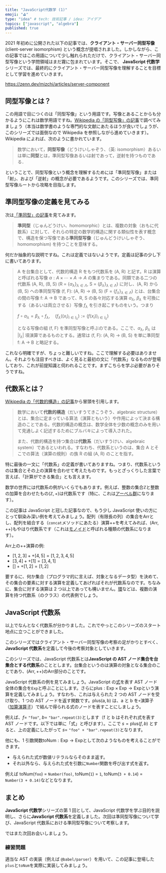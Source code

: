 ```yaml
---
title: "JavaScript代数学 (1)"
emoji: "⛳"
type: "idea" # tech: 技術記事 / idea: アイデア
topics: ["javascript", "algebra"]
published: true
---
```


2021 年初めに公開された以下の記事では、**クライアント・サーバー同型写像** (client-server isomorphism) という概念が提唱されました。しかしながら、この記事ではこの用語について少し触れられただけで、クライアント・サーバー同型写像という学問領域はまだ霧に包まれています。そこで、 **JavaScript 代数学**シリーズでは、最終的にクライアント・サーバー同型写像を理解することを目標として学習を進めていきます。

https://zenn.dev/mizchi/articles/server-component

## 同型写像とは？

この用語で目につくのは「同型写像」という用語です。写像とあることからも分かるようにこれは数学用語ですね。[Wikipedia の「同型写像」の記事](https://ja.wikipedia.org/wiki/%E5%90%8C%E5%9E%8B%E5%86%99%E5%83%8F)で調べてみましょう（本当は数学書のような専門的な文献にあたるほうが良いでしょうが、このシリーズでは面倒なので Wikipedia を参照しながら進めていきます）。Wikipedia によれば、次のように書かれています。

> 数学において，**同型写像**（どうけいしゃぞう、（英: isomorphism）あるいは単に**同型**とは，準同型写像あるいは射であって，逆射を持つものである．

ということで、同型写像という概念を理解するためには「準同型写像」または「射」、および「逆射」の概念が必要であるようです。このシリーズでは、準同型写像ルートから攻略を目指します。

## 準同型写像の定義を見てみる

次は[「準同型」の記事](https://ja.wikipedia.org/wiki/%E6%BA%96%E5%90%8C%E5%9E%8B)を見てみます。

> **準同型**（じゅんどうけい、homomorphic）とは、複数の対象（おもに代数系）に対して、それらの特定の数学的構造に関する類似性を表す概念で、構造を保つ写像である**準同型写像**（じゅんどうけいしゃぞう、homomorphism) を持つことを意味する。

何だか抽象的な説明ですね。これは定義ではないようです。定義は記事の少し下に書いてあります。

> A を台集合として、代数的構造 R をもつ代数系を (A, R) と記す。R は演算と呼ばれる写像 $\alpha: A \times \cdots \times A \to A$ の集まりである。同類である二つの代数系 (A, R), (B, S) (R = $\{\alpha_\lambda\}_{\lambda \in \Lambda}$, S = $\{\beta_\lambda\}_{\lambda \in \Lambda}$) に対し、(A, R) から (B, S) への準同型写像 (f, F): (A, R) → (B, S) (F = $\{f_\lambda\}_{\lambda \in \Lambda}$) とは、台集合の間の写像 f: A → B であって、R, S の各々対応する演算 $\alpha_\lambda$, $\beta_\lambda$ を可換にする（あるいは両立させる）写像 $f_\lambda$ を引き起こすものをいう。つまり
>
> ${\displaystyle f\circ \alpha _{\lambda }=\beta _{\lambda }\circ f_{\lambda },\quad {\Bigg (}f_{\lambda }((x_{i})_{i\in I_{\lambda }}):=(f(x_{i}))_{i\in I_{\lambda }}{\Bigg )}}$
>
> となる写像の組 (f, F) を準同型写像と呼ぶのである。ここで、$\alpha_\lambda$, $\beta_\lambda$ は $|I_\lambda|$ 項演算であるものとする。通常は (f, F): (A, R) → (B, S) を単に準同型 f: A → B と略記する。

これなら明確ですが、ちょっと難しいですね。ここで理解する必要はありません。それよりも注目すべきは、よく見ると最初の文に「代数系」なるものが登場しており、これが前提知識と伺われることです。まずこちらを学ぶ必要がありそうですね。

## 代数系とは？

[Wikipedia の「代数的構造」の記事](https://ja.wikipedia.org/wiki/%E4%BB%A3%E6%95%B0%E7%9A%84%E6%A7%8B%E9%80%A0)から冒頭を引用します。

> 数学において**代数的構造**（だいすうてきこうぞう、algebraic structure）とは、集合に定まっている算法（演算ともいう）や作用によって決まる構造のことである。代数的構造の概念は、数学全体を少数の概念のみを用いて見通しよく記述するためにブルバキによって導入された。
>
> また、代数的構造を持つ集合は**代数系**（だいすうけい、algebraic system）であるといわれる。すなわち、代数系というのは、集合 A とそこでの算法（演算の規則）の族 R の組 (A, R) のことを指す。

特に最後の一文に「代数系」の定義が書いてありますね。つまり、代数系というのは集合とその上の演算を合わせて考えたものです。もっとざっくりした言葉で言えば、「計算ができる集合」とも言えます。

数学の世界には代数系の例がいくらでもあります。例えば、整数の集合${\mathbb Z}$と整数の加算を合わせたもの$(\mathbb{Z}, +)$は代数系です（特に、これは[アーベル群](https://ja.wikipedia.org/wiki/%E3%82%A2%E3%83%BC%E3%83%99%E3%83%AB%E7%BE%A4)になります）。

この記事は JavaScript と冠した記事なので、もう少し JavaScript 使いの方にとって馴染み深い例を考えてみましょう。配列（有限長の列）の集合を$\mathrm{Arr}$とし、配列を結合する（`concat`メソッドにあたる）演算$++$を考えてみれば、$(\mathrm{Arr}, ++)$もやはり代数系です（これは[モノイド](https://ja.wikipedia.org/wiki/%E3%83%A2%E3%83%8E%E3%82%A4%E3%83%89)と呼ばれる種類の代数系になります）。

$\mathrm{Arr}$上の$++$演算の例:

- $[1, 2, 3] ++ [4, 5] = [1, 2, 3, 4, 5]$
- $[3, 4] ++ [1] = [3, 4, 1]$
- $[] ++ [1, 2] = [1, 2]$

要するに、何か集合（プログラマ的に言えば、対象となるデータ型）を決めて、その集合の要素に対する演算を定義してあげればそれが代数系なのです。ちなみに、集合に対する演算は 2 つ以上であっても構いません。[環](<https://ja.wikipedia.org/wiki/%E7%92%B0_(%E6%95%B0%E5%AD%A6)>)などは、複数の演算を持つ代数系（のクラス）の代表例でしょう。

## JavaScript 代数系

以上でなんとなく代数系が分かりました。これでやっとこのシリーズのスタート地点に立つことができました。

このシリーズではクライアント・サーバー同型写像の考察の足がかりとすべく、 **JavaScript 代数系**を定義して今後の考察対象としていきます。

このシリーズでは、JavaScript 代数系とは**JavaScript の AST ノード集合を台集合とする代数系**のこととします。台集合というのは演算の対象となる集合のことであり、$(\mathrm{Arr}, ++)$の$\mathrm{Arr}$部分のことです。

JavaScript 代数系の例を見てみましょう。JavaScript の[式](https://tc39.es/ecma262/#prod-Expression)を表す AST ノード全体の集合を`Exp`と呼ぶことにします。さらに$\mathrm{plus}: \mathrm{Exp} \times \mathrm{Exp} \to \mathrm{Exp}$という演算を定義してみましょう。すなわち、これは与えられた 2 つの AST ノードを受け取り、1 つの AST ノードを返す関数です。$\mathrm{plus}(\mathrm{a}, \mathrm{b})$ は、a と b を`+`演算子（[加算演算子](https://tc39.es/ecma262/#sec-additive-operators)）で結んで得られる式のノードを表すことにしましょう。

例えば、$f =$ `"foo"`, $b =$ `"bar".repeat(3)`とします（f と b はそれぞれ式を表す AST ノードです。以下では単に「式」と呼びます）。ここで $s = \mathrm{plus}(f, b)$ とすると、上の定義にしたがって $s =$ `"foo" + "bar".repeat(3)`となります。

他にも、1 引数関数$\mathrm{toNum}: \mathrm{Exp} \to \mathrm{Exp}$として次のようなものを考えることができます。

- 与えられた式が数値リテラルならそのまま返す。
- それ以外なら、与えられた式を引数に`Number`関数を呼び出す式を返す。

例えば toNum(`foo`) = `Number(foo)`, toNum(`1`) = `1`, toNum(`3 + 0.14`) = `Number(3 + 0.14)`などとなります。

## まとめ

**JavaScript 代数学**シリーズの第 1 回として、JavaScript 代数学を学ぶ目的を説明し、さらに**JavaScript 代数系**を定義しました。次回は準同型写像について学び、JavaScript 代数系における準同型写像について考察します。

ではまた次回お会いしましょう。

### 練習問題

適当な AST の実装（例えば `@babel/parser`）を用いて、この記事に登場した`plus`と`toNum`を実際に実装してみましょう。

